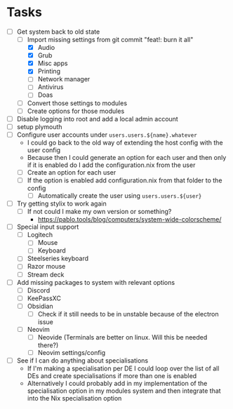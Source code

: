 # Tasks

- [ ] Get system back to old state
  - [ ] Import missing settings from git commit "feat!: burn it all"
    - [x] Audio
    - [x] Grub
    - [x] Misc apps
    - [x] Printing
    - [ ] Network manager
    - [ ] Antivirus
    - [ ] Doas
  - [ ] Convert those settings to modules
  - [ ] Create options for those modules
- [ ] Disable logging into root and add a local admin account
- [ ] setup plymouth
- [ ] Configure user accounts under `users.users.${name}.whatever`
  - I could go back to the old way of extending the host config with the user config
  - Because then I could generate an option for each user and then only if it is enabled do I add the configuration.nix from the user
  - [ ] Create an option for each user
  - [ ] If the option is enabled add configuration.nix from that folder to the config
    - [ ] Automatically create the user using `users.users.${user}`
- [ ] Try getting stylix to work again
  - [ ] If not could I make my own version or something?
    - https://pablo.tools/blog/computers/system-wide-colorscheme/
- [ ] Special input support
  - [ ] Logitech
    - [ ] Mouse
    - [ ] Keyboard
  - [ ] Steelseries keyboard
  - [ ] Razor mouse
  - [ ] Stream deck
- [ ] Add missing packages to system with relevant options
  - [ ] Discord
  - [ ] KeePassXC
  - [ ] Obsidian
    - [ ] Check if it still needs to be in unstable because of the electron issue
  - [ ] Neovim
    - [ ] Neovide (Terminals are better on linux. Will this be needed there?)
    - [ ] Neovim settings/config
- [ ] See if I can do anything about specialisations
  - If I'm making a specialisation per DE I could loop over the list of all DEs and create specialisations if more than one is enabled
  - Alternatively I could probably add in my implementation of the specialisation option in my modules system and then integrate that into the Nix specialisation option
